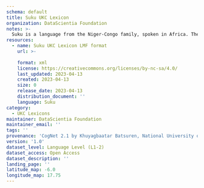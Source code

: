 ```yaml
---
schema: default
title: Suku UKC Lexicon
organization: DataScientia Foundation
notes: >-
  Suku is a language from the Niger-Congo family, spoken in Africa. The UKC Lexicon of Suku is represented as a lexico-semantic network. It consists of words, word senses, synsets, as well as sense-level and synset-level relationships.
resources:
  - name: Suku UKC Lexicon LMF format
    url: >-
      
    format: xml
    license: https://creativecommons.org/licenses/by-nc-sa/4.0/
    last_updated: 2023-04-13
    created: 2023-04-13
    size: 0
    release_date: 2023-04-13
    distribution_document: ''
    language: Suku
category:
  - UKC Lexicons
maintainer: DataScientia Foundation
maintainer_email: ''
tags: ''
provenance: 'CogNet 2.1 by Khuyagbaatar Batsuren, National University of Mongolia (http://cognet.ukc.disi.unitn.it); Princeton WordNet 2.1 by Princeton University (https://wordnet.princeton.edu)'
version: '1.0'
dataset_level: Language Level (L1-2)
dataset_access: Open Access
dataset_description: ''
landing_page: ''
latitude_map: -6.0
longitude_map: 17.75
---
```

